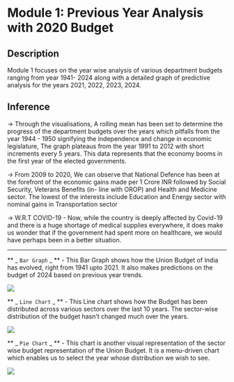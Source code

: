  # Module 1: Previous Year Analysis with 2020 Budget 
## Description
Module 1 focuses on the year wise analysis of various department budgets ranging from year 1941- 2024 along with a detailed graph of predictive analysis for the years 2021, 2022, 2023, 2024.

## Inference
->   Through the visualisations, A rolling mean has been set to determine the progress of the department budgets over the years which pitfalls from the year 1944 - 1950 signifying the independence and change in economic legislature, The graph plateaus from the year 1991 to 2012 with short increments every 5 years. This data represents that the economy booms in the first year of the elected governments. 

->   From 2009 to 2020, We can observe that National Defence has been at the forefront of the economic gains made per 1 Crore INR followed by Social Security, Veterans Benefits (in- line with OROP) and Health and Medicine sector. The lowest of the interests include Education and Energy sector with nominal gains in Transportation sector

->   W.R.T COVID-19 - Now, while the country is deeply affected by Covid-19 and there is a huge shortage of medical supplies everywhere, it does make us wonder that if the government had spent more on healthcare, we would have perhaps been in a better situation.
_______________________________________________________________________________________________

** _ `Bar Graph` _ ** - This Bar Graph shows how the Union Budget of India has evolved, right from 1941 upto 2021. It also makes predictions on the budget of 2024 based on previous year trends.

<img src ="https://github.com/TheRoryWillAim/Web-Visualisation-of-Indian-Budget-2020/blob/main/apps/imgs/m1.1.PNG">

** _ `Line Chart` _ ** - This Line chart shows how the Budget has been distributed across various sectors over the last 10 years. The sector-wise distribution of the budget hasn’t changed much over the years.

<img src="https://github.com/TheRoryWillAim/Web-Visualisation-of-Indian-Budget-2020/blob/main/apps/imgs/m1.2.PNG">

** _ `Pie Chart` _ ** - This chart is another visual representation of the sector wise budget representation of the Union Budget. It is a menu-driven chart which enables us to select the year whose distribution we wish to see.

<img src="https://github.com/TheRoryWillAim/Web-Visualisation-of-Indian-Budget-2020/blob/main/apps/imgs/m1.3.PNG">

    
